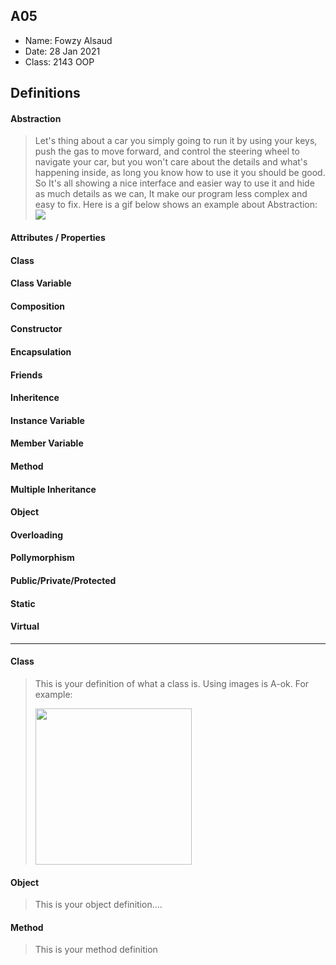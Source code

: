 ## A05

- Name: Fowzy Alsaud
- Date: 28 Jan 2021
- Class: 2143 OOP

## Definitions

#### Abstraction
> Let's thing about a car you simply going to run it by using your keys, push the gas to move forward, and control the steering wheel to navigate your car, but you won't care about the details and what's happening inside, as long you know how to use it you should be good. So It's all showing a nice interface and easier way to use it and hide as much details as we can, It make our program less complex and easy to fix. Here is a gif below shows an example about Abstraction: 
><img src="http://2.bp.blogspot.com/-ZD17G36n6PU/VgWQA5ztiUI/AAAAAAAAACw/cbcsFbjKHgs/s640/abstraction.gif">
#### Attributes / Properties
>
#### Class
>
#### Class Variable
>
#### Composition
>
#### Constructor
>
#### Encapsulation
>
#### Friends
>
#### Inheritence
>
#### Instance Variable
>
#### Member Variable
>
#### Method
>
#### Multiple Inheritance
>
#### Object
> 
#### Overloading
>
#### Pollymorphism
>
#### Public/Private/Protected
>
#### Static
>
#### Virtual
>

----------------------------------------------------------------------------------------------------------------------------
#### Class

> This is your definition of what a class is. Using images is A-ok. For example: 
>
><img src="https://ds055uzetaobb.cloudfront.net/image_optimizer/722c82aff075a14313be7fa7463f7fedad151a0a.png" width=250>


#### Object
> This is your object definition....

#### Method
> This is your method definition
